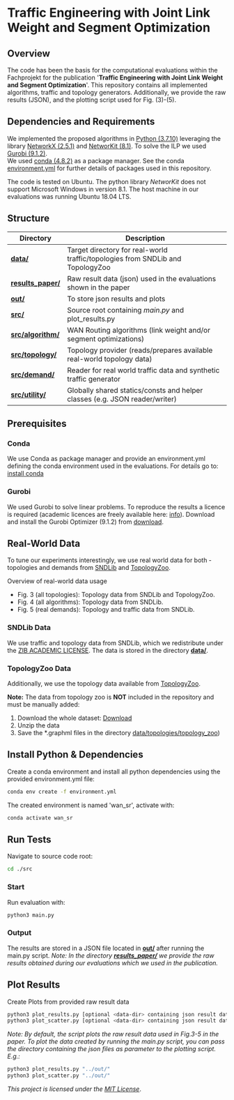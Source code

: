 # Traffic Engineering with Joint Link Weight and Segment Optimization
## Overview 
The code has been the basis for the computational evaluations within the Fachprojekt for the publication '**Traffic Engineering with Joint Link Weight and Segment Optimization**'.
This repository contains all implemented algorithms, traffic and topology generators. Additionally, we provide the raw results (JSON), and the plotting script used for Fig. (3)-(5).

## Dependencies and Requirements
We implemented the proposed algorithms in [Python (3.7.10)](https://www.python.org/downloads/release/python-3710/) leveraging the library [NetworkX (2.5.1)](https://networkx.github.io/documentation/networkx-2.4/) and [NetworKit (8.1)](https://github.com/networkit/networkit). 
To solve the ILP we used [Gurobi (9.1.2)](https://www.gurobi.com/downloads/gurobi-software/).  
We used [conda (4.8.2)](https://anaconda.org/anaconda/beautifulsoup4/files?version=4.8.2) as a package manager. See the conda [environment.yml](environment.yml) for further details of packages used in this repository.

The code is tested on Ubuntu. The python library *NetworKit* does not support Microsoft Windows in version 8.1.
The host machine in our evaluations was running Ubuntu 18.04 LTS.

## Structure

| Directory                           | Description                                                                     |
|-------------------------------------|---------------------------------------------------------------------------------|
| **[data/](data)**                   | Target directory for real-world traffic/topologies from SNDLib and TopologyZoo  |
| **[results_paper/](results_paper)** | Raw result data (json) used in the evaluations shown in the paper               |
| **[out/](src)**                     | To store json results and plots                                                 |
| **[src/](src)**                     | Source root containing *main.py* and plot_results.py                            |
| **[src/algorithm/](src/algorithm)** | WAN Routing algorithms (link weight and/or segment optimizations)               |
| **[src/topology/](src/topology)**   | Topology provider (reads/prepares available real-world topology data)           |
| **[src/demand/](src/demand)**       | Reader for real world traffic data and synthetic traffic generator              |
| **[src/utility/](src/utility)**     | Globally shared statics/consts and helper classes (e.g. JSON reader/writer)     |

## Prerequisites
### Conda
We use Conda as package manager and provide an environment.yml defining the conda environment used in the evaluations.
For details go to: [install conda](https://docs.conda.io/projects/conda/en/latest/user-guide/install/)

### Gurobi
We used Gurobi to solve linear problems. To reproduce the results a licence is required (academic licences are freely available here: 
[info](https://www.gurobi.com/academia/academic-program-and-licenses/)). 
Download and install the Gurobi Optimizer (9.1.2) from [download](https://www.gurobi.com/downloads/).

## Real-World Data
To tune our experiments interestingly, we use real world data for both - topologies and demands from [SNDLib](http://sndlib.zib.de/home.action) and [TopologyZoo](http://www.topology-zoo.org/dataset.html).

Overview of real-world data usage
* Fig. 3 (all topologies): Topology data from SNDLib and TopologyZoo.
* Fig. 4 (all algorithms): Topology data from SNDLib.
* Fig. 5 (real demands): Topology and traffic data from SNDLib.

### SNDLib Data
We use traffic and topology data from SNDLib, which we redistribute under the [ZIB ACADEMIC LICENSE](data/LICENSE_SNDLib).
The data is stored in the directory **[data/](data)**.

### TopologyZoo Data
Additionally, we use the topology data available from [TopologyZoo](http://www.topology-zoo.org/dataset.html).

**Note:** The data from topology zoo is **NOT** included in the repository and must be manually added:
1. Download the whole dataset: [Download](http://www.topology-zoo.org/files/archive.zip)
2. Unzip the data
3. Save the *.graphml files in the directory [data/topologies/topology_zoo](data/topologies/topology_zoo/))

## Install Python & Dependencies
Create a conda environment and install all python dependencies using the provided environment.yml file:
```bash
conda env create -f environment.yml
```
The created environment is named 'wan_sr', activate with:
```bash
conda activate wan_sr
```

## Run Tests
Navigate to source code root:
```bash
cd ./src
```

### Start 
Run evaluation with:
```bash
python3 main.py
```

### Output
The results are stored in a JSON file located in **[out/](src)** after running the main.py script.
*Note: In the directory **[results_paper/](results_paper)** we provide the raw results obtained during our evaluations which we used in the publication.*

## Plot Results
Create Plots from provided raw result data 
```bash
python3 plot_results.py [optional <data-dir> containing json result data]
python3 plot_scatter.py [optional <data-dir> containing json result data]
```
*Note: By default, the script plots the raw result data used in Fig.3-5 in the paper. To plot the data created by running the main.py script, you can pass the directory containing the json files as parameter to the plotting script. E.g.:* 
```bash
python3 plot_results.py "../out/"
python3 plot_scatter.py "../out/"
```

*This project is licensed under the [MIT License](LICENSE)*.

